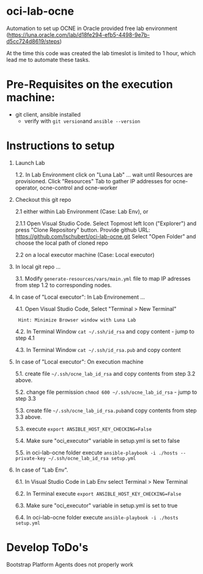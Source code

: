 # oci-lab-ocne
Automation to set up OCNE in Oracle provided free lab environment (https://luna.oracle.com/lab/d18fe294-efb5-4498-9e7b-d5cc724d8619/steps)

At the time this code was created the lab timeslot is limited to 1 hour, which lead me to automate these tasks.

# Pre-Requisites on the execution machine:
- git client, ansible installed
    - verify with ```git version```and ```ansible --version```


# Instructions to setup

1. Launch Lab

    1.2. In Lab Environment click on "Luna Lab" ... wait until Resources are provisioned. Click "Resources" Tab to gather IP addresses for ocne-operator, ocne-control and ocne-worker

2. Checkout this git repo 

    2.1 either within Lab Environment (Case: Lab Env), or

    2.1.1 Open Visual Studio Code. Select Topmost left Icon ("Explorer") and press "Clone Repository" button.
    Provide github URL: https://github.com/lschubert/oci-lab-ocne.git
    Select "Open Folder" and choose the local path of cloned repo

    2.2 on a local executor machine (Case: Local executor)

3.  In local git repo ...

    3.1. Modify ```generate-resources/vars/main.yml``` file to map IP adresses from step 1.2 to corresponding nodes.

4. In case of "Local executor": In Lab Environement ...

    4.1. Open Visual Studio Code, Select "Terminal > New Terminal"
    
        Hint: Minimize Browser window with Luna Lab

    4.2. In Terminal Window ```cat ~/.ssh/id_rsa``` and copy content - jump to step 4.1 

    4.3. In Terminal Window ```cat ~/.ssh/id_rsa.pub``` and copy content

5. In case of "Local executor": On execution machine

    5.1. create file ```~/.ssh/ocne_lab_id_rsa``` and copy contents from step 3.2 above.

    5.2. change file permission ```chmod 600 ~/.ssh/ocne_lab_id_rsa``` - jump to step 3.3

    5.3. create file ```~/.ssh/ocne_lab_id_rsa.pub```and copy contents from step 3.3 above.

    5.3. execute ```export ANSIBLE_HOST_KEY_CHECKING=False```

    5.4. Make sure "oci_executor" variable in setup.yml is set to false

    5.5. in oci-lab-ocne folder execute ```ansible-playbook -i ./hosts --private-key ~/.ssh/ocne_lab_id_rsa setup.yml```

6. In case of "Lab Env". 

    6.1. In Visual Studio Code in Lab Env select Terminal > New Terminal

    6.2. In Terminal execute ```export ANSIBLE_HOST_KEY_CHECKING=False```

    6.3. Make sure "oci_executor" variable in setup.yml is set to true

    6.4. In oci-lab-ocne folder execute ```ansible-playbook -i ./hosts setup.yml```


# Develop ToDo's

Bootstrap Platform Agents does not properly work